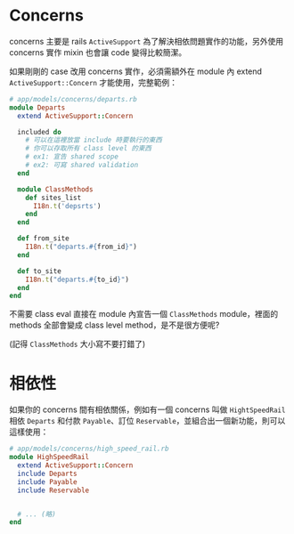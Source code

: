 # Concerns

concerns 主要是 rails `ActiveSupport` 為了解決相依問題實作的功能，另外使用 concerns 實作 mixin 也會讓 code 變得比較簡潔。

如果剛剛的 case 改用 concerns 實作，必須需額外在 module 內 extend `ActiveSupport::Concern` 才能使用，完整範例：

```ruby
# app/models/concerns/departs.rb
module Departs
  extend ActiveSupport::Concern

  included do
    # 可以在這裡放當 include 時要執行的東西
    # 你可以存取所有 class level 的東西
    # ex1: 宣告 shared scope
    # ex2: 可寫 shared validation
  end

  module ClassMethods
    def sites_list
      I18n.t('depsrts')
    end
  end

  def from_site
    I18n.t("departs.#{from_id}")
  end

  def to_site
    I18n.t("departs.#{to_id}")
  end
end
```

不需要 class eval 直接在 module 內宣告一個 `ClassMethods` module，裡面的 methods 全部會變成 class level method，是不是很方便呢?

(記得 `ClassMethods` 大小寫不要打錯了)

# 相依性

如果你的 concerns 間有相依關係，例如有一個 concerns 叫做 `HightSpeedRail` 相依 `Departs` 和付款 `Payable`、訂位 `Reservable`，並組合出一個新功能，則可以這樣使用：

```ruby
# app/models/concerns/high_speed_rail.rb
module HighSpeedRail
  extend ActiveSupport::Concern
  include Departs
  include Payable
  include Reservable


  # ... (略)
end
```
